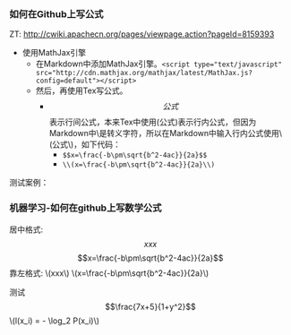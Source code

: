 ### 如何在Github上写公式

ZT: http://cwiki.apachecn.org/pages/viewpage.action?pageId=8159393

- 使用MathJax引擎
    - 在Markdown中添加MathJax引擎。`<script type="text/javascript" src="http://cdn.mathjax.org/mathjax/latest/MathJax.js?config=default"></script>`
    - 然后，再使用Tex写公式。
        - $$公式$$表示行间公式，本来Tex中使用\(公式\)表示行内公式，但因为Markdown中\是转义字符，所以在Markdown中输入行内公式使用\\(公式\\)，如下代码：
            - `$$x=\frac{-b\pm\sqrt{b^2-4ac}}{2a}$$`
            - `\\(x=\frac{-b\pm\sqrt{b^2-4ac}}{2a}\\)`


测试案例：

### 机器学习-如何在github上写数学公式

<script type="text/javascript" src="http://cdn.mathjax.org/mathjax/latest/MathJax.js?config=default"></script>

居中格式: $$xxx$$
$$x=\frac{-b\pm\sqrt{b^2-4ac}}{2a}$$
靠左格式: \\(xxx\\)
\\(x=\frac{-b\pm\sqrt{b^2-4ac}}{2a}\\)

测试
$$\frac{7x+5}{1+y^2}$$
\\(l(x_i) = - \log_2 P(x_i)\\)